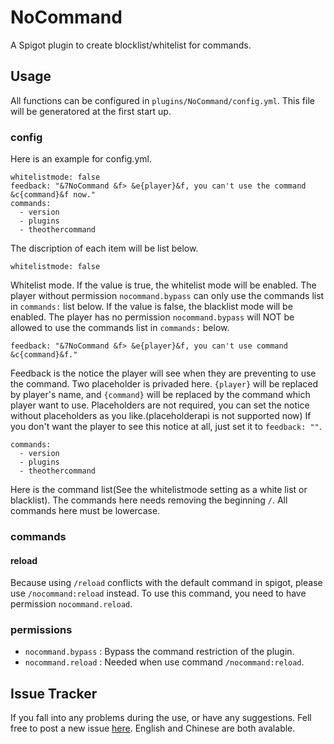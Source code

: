 # NoCommand
A Spigot plugin to create blocklist/whitelist for commands.

## Usage
All functions can be configured in `plugins/NoCommand/config.yml`. This file will be generatored at the first start up.

### config
Here is an example for config.yml.
```
whitelistmode: false
feedback: "&7NoCommand &f> &e{player}&f, you can't use the command &c{command}&f now."
commands:
  - version
  - plugins
  - theothercommand
```
The discription of each item will be list below.


```
whitelistmode: false
```
Whitelist mode. If the value is true, the whitelist mode will be enabled. The player without permission `nocommand.bypass` can only use the commands list in `commands:` list below. If the value is false, the blacklist mode will be enabled. The player has no permission `nocommand.bypass` will NOT be allowed to use the commands list in `commands:` below.

```
feedback: "&7NoCommand &f> &e{player}&f, you can't use command &c{command}&f."
```
Feedback is the notice the player will see when they are preventing to use the command. Two placeholder is privaded here. `{player}` will be replaced by player's name, and `{command}` will be replaced by the command which player want to use. Placeholders are not required, you can set the notice without placeholders as you like.(placeholderapi is not supported now)
If you don't want the player to see this notice at all, just set it to `feedback: ""`.

```
commands:
  - version
  - plugins
  - theothercommand
```
Here is the command list(See the whitelistmode setting as a white list or blacklist). The commands here needs removing the beginning `/`. All commands here must be lowercase.

### commands

#### reload
Because using `/reload` conflicts with the default command in spigot, please use `/nocommand:reload` instead.
To use this command, you need to have permission `nocommand.reload`.

### permissions
+ `nocommand.bypass` : Bypass the command restriction of the plugin.
+ `nocommand.reload` : Needed when use command `/nocommand:reload`.

## Issue Tracker
If you fall into any problems during the use, or have any suggestions. Fell free to post a new issue [here](https://github.com/Lori3f6/NoCommand/issues/new). English and Chinese are both avalable.